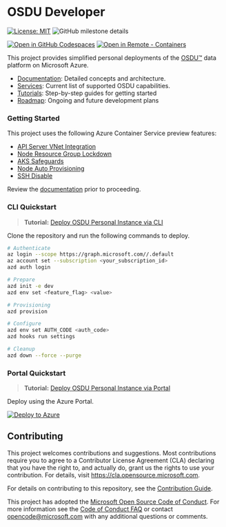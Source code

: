 # OSDU Developer

[![License: MIT](https://img.shields.io/badge/License-MIT-yellow.svg)](https://opensource.org/licenses/MIT)  ![GitHub milestone details](https://img.shields.io/github/milestones/progress/azure/osdu-developer/1) 


<!-- ![Github Issues](https://img.shields.io/github/issues/azure/osdu-developer)
![Github Pull Requests](https://img.shields.io/github/issues-pr/azure/osdu-developer) -->


[![Open in GitHub Codespaces](https://img.shields.io/static/v1?style=for-the-badge&label=GitHub+Codespaces&message=Open&color=brightgreen&logo=github)](https://github.com/codespaces/new?skip_quickstart=true&machine=basicLinux32gb&repo=742135816&ref=main&devcontainer_path=.devcontainer%2Fdevcontainer.json&geo=UsEast)
[![Open in Remote - Containers](https://img.shields.io/static/v1?style=for-the-badge&label=Remote%20-%20Containers&message=Open&color=blue&logo=visualstudiocode)](https://vscode.dev/redirect?url=vscode://ms-vscode-remote.remote-containers/cloneInVolume?url=https://github.com/Azure/osdu-developer)

This project provides simplified personal deployments of the [OSDU™](https://community.opengroup.org/osdu/platform) data platform on Microsoft Azure.


- [Documentation](https://azure.github.io/osdu-developer/): Detailed concepts and architecture.
- [Services](https://azure.github.io/osdu-developer/services_source/): Current list of supported OSDU capabilities.
- [Tutorials](https://azure.github.io/osdu-developer/tutorial_cli/): Step-by-step guides for getting started
- [Roadmap](https://github.com/orgs/Azure/projects/696/views/2): Ongoing and future development plans


### Getting Started

This project uses the following Azure Container Service preview features:

- [API Server VNet Integration](https://learn.microsoft.com/en-us/azure/aks/api-server-vnet-integration)
- [Node Resource Group Lockdown](https://learn.microsoft.com/en-us/azure/aks/node-resource-group-lockdown)
- [AKS Safeguards](https://learn.microsoft.com/en-us/azure/aks/deployment-safeguards)
- [Node Auto Provisioning](https://learn.microsoft.com/en-us/azure/aks/node-autoprovision?tabs=azure-cli)
- [SSH Disable](https://learn.microsoft.com/en-us/azure/aks/manage-ssh-node-access?tabs=node-shell#disable-ssh-overview)

Review the [documentation](https://azure.github.io/osdu-developer/getting_started/) prior to proceeding.

### CLI Quickstart

> **Tutorial:** [Deploy OSDU Personal Instance via CLI](https://azure.github.io/osdu-developer/tutorial_cli/)

Clone the repository and run the following commands to deploy.

```bash
# Authenticate
az login --scope https://graph.microsoft.com//.default
az account set --subscription <your_subscription_id>
azd auth login

# Prepare
azd init -e dev 
azd env set <feature_flag> <value>

# Provisioning
azd provision

# Configure
azd env set AUTH_CODE <auth_code>
azd hooks run settings

# Cleanup
azd down --force --purge
```

### Portal Quickstart

> **Tutorial:** [Deploy OSDU Personal Instance via Portal](https://azure.github.io/osdu-developer/tutorial_arm/)

Deploy using the Azure Portal.

[![Deploy to Azure](https://aka.ms/deploytoazurebutton)](https://portal.azure.com/#create/Microsoft.Template/uri/https%3A%2F%2Fraw.githubusercontent.com%2FAzure%2Fosdu-developer%2Fmain%2Fazuredeploy.json)

## Contributing

This project welcomes contributions and suggestions. Most contributions require you to agree to a
Contributor License Agreement (CLA) declaring that you have the right to, and actually do, grant us
the rights to use your contribution. For details, visit https://cla.opensource.microsoft.com.

For details on contributing to this repository, see the [Contribution Guide](./CONTRIBUTING.md).

This project has adopted the [Microsoft Open Source Code of Conduct](https://opensource.microsoft.com/codeofconduct/).
For more information see the [Code of Conduct FAQ](https://opensource.microsoft.com/codeofconduct/faq/) or
contact [opencode@microsoft.com](mailto:opencode@microsoft.com) with any additional questions or comments.

